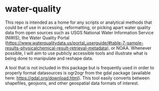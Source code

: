 # water-quality
This repo is intended as a home for any scripts or analytical methods that could be of use in accessing, reformatting, or picking apart water quality data from open sources such as USGS National Water Information Service (NWIS), the Water Quality Portal (https://www.waterqualitydata.us/portal_userguide/#table-7-sample-results-physicalchemical-result-retrieval-metadata), or NOAA. Whenever possible, I will aim to use publicly accessible tools and illustrate what is being done to manipulate and reshape data.

A tool that is not included in this package but is frequently used in order to properly format datasources is ogr2ogr from the gdal package (available here: https://gdal.org/download.html). This tool easily converts between shapefiles, geojsons, and other geospatial data formats of interest. 
